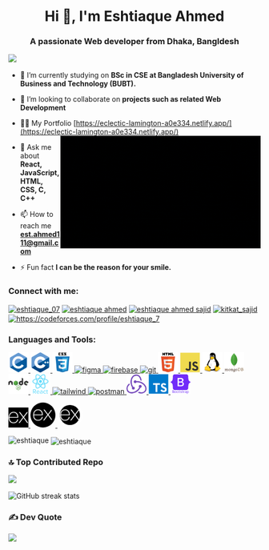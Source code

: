 <h1 align="center">Hi 👋, I'm Eshtiaque Ahmed</h1>
<h3 align="center">A passionate Web developer from Dhaka, Bangldesh</h3>


[![](https://visitcount.itsvg.in/api?id=Eshtiaque&icon=2&color=0&theme=chartreuse-dark)](https://visitcount.itsvg.in)

- 📖 I’m currently studying on **BSc in CSE at Bangladesh University of Business and Technology (BUBT).**

- 👯 I’m looking to collaborate on **projects such as related Web Development**

- 👨‍💻 My Portfolio [https://eclectic-lamington-a0e334.netlify.app/](https://eclectic-lamington-a0e334.netlify.app/)
  <img align="right" alt="coding" width="400" src="https://github.com/Eshtiaque/Eshtiaque/blob/main/Modern%20Gaming%20Cover%20YouTube%20Channel%20Art%20(1).gif">
- 💬 Ask me about **React, JavaScript, HTML, CSS, C, C++**

- 📫 How to reach me **est.ahmed111@gmail.com**

- ⚡ Fun fact **I can be the reason for your smile.**

<h3 align="left">Connect with me:</h3>
<p align="left">
<a href="https://twitter.com/eshtiaque_07" target="blank"><img align="center" src="https://raw.githubusercontent.com/rahuldkjain/github-profile-readme-generator/master/src/images/icons/Social/twitter.svg" alt="eshtiaque_07" height="30" width="40" /></a>
<a href="https://www.linkedin.com/in/eshtiaque-ahmed-150097235/" target="blank"><img align="center" src="https://raw.githubusercontent.com/rahuldkjain/github-profile-readme-generator/master/src/images/icons/Social/linked-in-alt.svg" alt="eshtiaque ahmed" height="30" width="40" /></a>
<a href="https://www.facebook.com/profile.php?id=100009017782174" target="blank"><img align="center" src="https://raw.githubusercontent.com/rahuldkjain/github-profile-readme-generator/master/src/images/icons/Social/facebook.svg" alt="eshtiaque ahmed sajid" height="30" width="40" /></a>
<a href="https://instagram.com/kitkat_sajid" target="blank"><img align="center" src="https://raw.githubusercontent.com/rahuldkjain/github-profile-readme-generator/master/src/images/icons/Social/instagram.svg" alt="kitkat_sajid" height="30" width="40" /></a>
<a href="https://codeforces.com/profile/Eshtiaque_7" target="blank"><img align="center" src="https://raw.githubusercontent.com/rahuldkjain/github-profile-readme-generator/master/src/images/icons/Social/codeforces.svg" alt="https://codeforces.com/profile/eshtiaque_7" height="30" width="40" /></a>
</p>

<h3 align="left">Languages and Tools:</h3>
<p align="left">  <a href="https://www.cprogramming.com/" target="_blank" rel="noreferrer"> <img src="https://raw.githubusercontent.com/devicons/devicon/master/icons/c/c-original.svg" alt="c" width="40" height="40"/> </a> <a href="https://www.w3schools.com/cpp/" target="_blank" rel="noreferrer"> <img src="https://raw.githubusercontent.com/devicons/devicon/master/icons/cplusplus/cplusplus-original.svg" alt="cplusplus" width="40" height="40"/> </a> <a href="https://www.w3schools.com/css/" target="_blank" rel="noreferrer"> <img src="https://raw.githubusercontent.com/devicons/devicon/master/icons/css3/css3-original-wordmark.svg" alt="css3" width="40" height="40"/> </a> <a href="https://www.figma.com/" target="_blank" rel="noreferrer"> <img src="https://www.vectorlogo.zone/logos/figma/figma-icon.svg" alt="figma" width="40" height="40"/> </a> <a href="https://firebase.google.com/" target="_blank" rel="noreferrer"> <img src="https://www.vectorlogo.zone/logos/firebase/firebase-icon.svg" alt="firebase" width="40" height="40"/> </a> <a href="https://git-scm.com/" target="_blank" rel="noreferrer"> <img src="https://www.vectorlogo.zone/logos/git-scm/git-scm-icon.svg" alt="git" width="40" height="40"/> </a> <a href="https://www.w3.org/html/" target="_blank" rel="noreferrer"> <img src="https://raw.githubusercontent.com/devicons/devicon/master/icons/html5/html5-original-wordmark.svg" alt="html5" width="40" height="40"/> </a> <a href="https://developer.mozilla.org/en-US/docs/Web/JavaScript" target="_blank" rel="noreferrer"> <img src="https://raw.githubusercontent.com/devicons/devicon/master/icons/javascript/javascript-original.svg" alt="javascript" width="40" height="40"/> </a> <a href="https://www.linux.org/" target="_blank" rel="noreferrer"> <img src="https://raw.githubusercontent.com/devicons/devicon/master/icons/linux/linux-original.svg" alt="linux" width="40" height="40"/> </a> <a href="https://www.mongodb.com/" target="_blank" rel="noreferrer"> <img src="https://raw.githubusercontent.com/devicons/devicon/master/icons/mongodb/mongodb-original-wordmark.svg" alt="mongodb" width="40" height="40"/> </a> <a href="https://nodejs.org" target="_blank" rel="noreferrer"> <img src="https://raw.githubusercontent.com/devicons/devicon/master/icons/nodejs/nodejs-original-wordmark.svg" alt="nodejs" width="40" height="40"/> </a> <a href="https://reactjs.org/" target="_blank" rel="noreferrer"> <img src="https://raw.githubusercontent.com/devicons/devicon/master/icons/react/react-original-wordmark.svg" alt="react" width="40" height="40"/> </a> <a href="https://tailwindcss.com/" target="_blank" rel="noreferrer"> <img src="https://www.vectorlogo.zone/logos/tailwindcss/tailwindcss-icon.svg" alt="tailwind" width="40" height="40"/> </a> <a href="https://postman.com" target="_blank" rel="noreferrer"> <img src="https://www.vectorlogo.zone/logos/getpostman/getpostman-icon.svg" alt="postman" width="40" height="40"/> </a> <a href="https://redux.js.org" target="_blank" rel="noreferrer"> <img src="https://raw.githubusercontent.com/devicons/devicon/master/icons/redux/redux-original.svg" alt="redux" width="40" height="40"/> </a> <a href="https://www.typescriptlang.org/" target="_blank" rel="noreferrer"> <img src="https://raw.githubusercontent.com/devicons/devicon/master/icons/typescript/typescript-original.svg" alt="typescript" width="40" height="40"/> </a><a href="https://getbootstrap.com" target="_blank" rel="noreferrer"> <img src="https://raw.githubusercontent.com/devicons/devicon/master/icons/bootstrap/bootstrap-plain-wordmark.svg" alt="bootstrap" width="40" height="40"/> </a>

</a> <a href="https://expressjs.com" target="_blank" rel="noreferrer">
  <img src="https://raw.githubusercontent.com/devicons/devicon/master/icons/express/express-original.svg" alt="express" width="40" height="40" style="filter: invert(1);"/>
</a>
<a href="https://expressjs.com" target="_blank" rel="noreferrer">
  <img src="https://raw.githubusercontent.com/devicons/devicon/master/icons/express/express-original.svg" alt="express" width="40" height="40" style="background-color: white; padding: 5px; border-radius: 50%; filter: invert(1);"/>
</a>
<a href="https://expressjs.com" target="_blank" rel="noreferrer">
  <img src="https://raw.githubusercontent.com/devicons/devicon/master/icons/express/express-original.svg" alt="express" width="40" height="40" style="background-color: black; padding: 5px; border-radius: 50%; filter: invert(1);"/>
</a>


  
</a>

</p>




<p><img align="left" src="https://github-readme-stats.vercel.app/api/top-langs?username=eshtiaque&show_icons=true&locale=en&layout=compact&&theme=algolia" alt="eshtiaque" /></p>

<p>&nbsp;<img align="center" src="https://github-readme-stats.vercel.app/api?username=eshtiaque&show_icons=true&locale=en&theme=algolia" alt="eshtiaque" /></p>

### 🔝 Top Contributed Repo
![](https://github-contributor-stats.vercel.app/api?username=Eshtiaque&limit=5&theme=algolia&combine_all_yearly_contributions=true)

![GitHub streak stats](https://github-readme-streak-stats.herokuapp.com/?user=Eshtiaque&theme=algolia)  

### ✍️ Dev Quote
![](https://quotes-github-readme.vercel.app/api?type=horizontal&theme=algolia)
